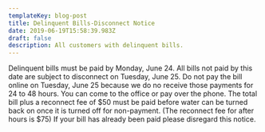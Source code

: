 ```yaml
---
templateKey: blog-post
title: Delinquent Bills-Disconnect Notice
date: 2019-06-19T15:58:39.983Z
draft: false
description: All customers with delinquent bills.
---
```

Delinquent bills must be paid by Monday, June 24.  All bills not paid by this date are subject to disconnect on Tuesday, June 25.  Do not pay the bill online on Tuesday, June 25 because we do no receive those payments for 24 to 48 hours.  You can come to the office or pay over the phone.  The total bill plus a reconnect fee of $50 must be paid before water can be turned back on once it is turned off for non-payment.   (The reconnect fee for after hours is $75)  If your bill has already been paid please disregard this notice.
